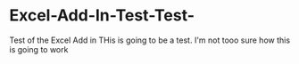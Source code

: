 # Excel-Add-In-Test-Test-
Test of the Excel Add in
 THis is going to be a test. 
 I'm not tooo sure how this is going to work
